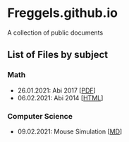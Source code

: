 # Freggels.github.io
A collection of public documents

## List of Files by subject

### Math
+ 26.01.2021: Abi 2017 \[[PDF](./school/math/20210126/Abi2017.pdf)]
+ 06.02.2021: Abi 2014 \[[HTML](./school/math/20210206/Abi2014.html)]

### Computer Science
+ 09.02.2021: Mouse Simulation \[[MD](./school/cs/20210209/MausSimulation.html)\]
